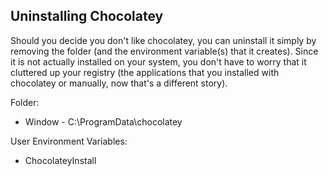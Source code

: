 ## Uninstalling Chocolatey

Should you decide you don't like chocolatey, you can uninstall it simply by removing the folder (and the environment variable(s) that it creates).  Since it is not actually installed on your system, you don't have to worry that it cluttered up your registry (the applications that you installed with chocolatey or manually, now that's a different story).

Folder: 
* Window - C:\ProgramData\chocolatey

User Environment Variables:  
* ChocolateyInstall
  